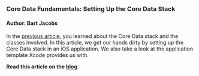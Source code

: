 ### Core Data Fundamentals: Setting Up the Core Data Stack

#### Author: Bart Jacobs

In the [previous article](http://bartjacobs.com/core-data-fundamentals-core-data-stack/), you learned about the Core Data stack and the classes involved. In this article, we get our hands dirty by setting up the Core Data stack in an iOS application. We also take a look at the application template Xcode provides us with.

**Read this article on the [blog](http://bartjacobs.com/core-data-fundamentals-setting-up-the-core-data-stack)**.
